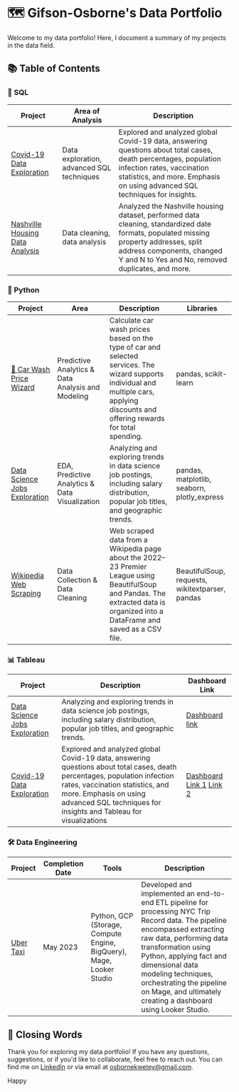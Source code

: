 # 🗺 Gifson-Osborne's Data Portfolio

Welcome to my data portfolio! Here, I document a summary of my projects in the data field.

## 📚 Table of Contents

### 💾 SQL
| Project                                                  | Area of Analysis                     | Description                                                                                                                                                                                   |
|----------------------------------------------------------|--------------------------------------|-----------------------------------------------------------------------------------------------------------------------------------------------------------------------------------------------|
| [Covid-19 Data Exploration](https://github.com/ask-Osborne/Covid-19_Data_Exploration)                        | Data exploration, advanced SQL techniques   | Explored and analyzed global Covid-19 data, answering questions about total cases, death percentages, population infection rates, vaccination statistics, and more. Emphasis on using advanced SQL techniques for insights. |
| [Nashville Housing Data Analysis](https://github.com/ask-Osborne/Nashville-Housing-Data-Cleaning-SQL) | Data cleaning, data analysis          | Analyzed the Nashville housing dataset, performed data cleaning, standardized date formats, populated missing property addresses, split address components, changed Y and N to Yes and No, removed duplicates, and more.  |

### 🐍 Python
| Project                               | Area                 | Description                                                                                                                                                                                   | Libraries              |
|---------------------------------------|----------------------|-----------------------------------------------------------------------------------------------------------------------------------------------------------------------------------------------|------------------------|
[🧼 Car Wash Price Wizard](https://github.com/ask-Osborne/Car-Wash-Price-Wizard) | Predictive Analytics & Data Analysis and Modeling | Calculate car wash prices based on the type of car and selected services. The wizard supports individual and multiple cars, applying discounts and offering rewards for total spending. | pandas, scikit-learn   
[Data Science Jobs Exploration](https://github.com/ask-Osborne/Data-Science-Jobs-Exploration-) | EDA,  Predictive Analytics & Data Visualization | Analyzing and exploring trends in data science job postings, including salary distribution, popular job titles, and geographic trends. | pandas, matplotlib, seaborn, plotly_express |
| [Wikipedia Web Scraping](https://github.com/ask-Osborne/Web_Scraping) | Data Collection & Data Cleaning | Web scraped data from a Wikipedia page about the 2022–23 Premier League using BeautifulSoup and Pandas. The extracted data is organized into a DataFrame and saved as a CSV file.  | BeautifulSoup, requests, wikitextparser, pandas |

### 📊 Tableau
| Project                               | Description                                                          | Dashboard Link                                      |
|---------------------------------------|----------------------------------------------------------------------|------------------------------------------------------|
| [Data Science Jobs Exploration](https://github.com/ask-Osborne/Data-Science-Jobs-Exploration-)        | Analyzing and exploring trends in data science job postings, including salary distribution, popular job titles, and geographic trends. | [Dashboard link](https://public.tableau.com/app/profile/giftson.osborne.affum/viz/JobsinDataScience/Dashboard2) |
| [Covid-19 Data Exploration](https://github.com/ask-Osborne/Covid-19_Data_Exploration) |Explored and analyzed global Covid-19 data, answering questions about total cases, death percentages, population infection rates, vaccination statistics, and more. Emphasis on using advanced SQL techniques for insights and Tableau for visualizations | [Dashboard Link 1](https://public.tableau.com/app/profile/giftson.osborne.affum/viz/CoronavirusDataViz/Dashboard1) [Link 2](https://www.novypro.com/project/coronavirus-data-viz) |


### 🛠 Data Engineering
| Project                | Completion Date | Tools                                          | Description                                       |
|------------------------|------------------|------------------------------------------------|---------------------------------------------------|
| [Uber Taxi](Link)       | May 2023          | Python, GCP (Storage, Compute Engine, BigQuery), Mage, Looker Studio | Developed and implemented an end-to-end ETL pipeline for processing NYC Trip Record data. The pipeline encompassed extracting raw data, performing data transformation using Python, applying fact and dimensional data modeling techniques, orchestrating the pipeline on Mage, and ultimately creating a dashboard using Looker Studio. |
## 🌟 Closing Words

Thank you for exploring my data portfolio! If you have any questions, suggestions, or if you'd like to collaborate, feel free to reach out. You can find me on [LinkedIn](https://www.linkedin.com/in/giftson-osborne-affum-6b1853183/) or via email at [osbornekwetey@gmail.com](mailto:osbornekwetey@gmail.com).

Happy
